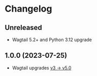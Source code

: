 # Changelog

## Unreleased

- Wagtail 5.2+ and Python 3.12 upgrade

## 1.0.0 (2023-07-25)

- Wagtail upgrades [v3 -> v5.0](https://github.com/torchbox-forks/wagtail_clear_cache/pull/1)
